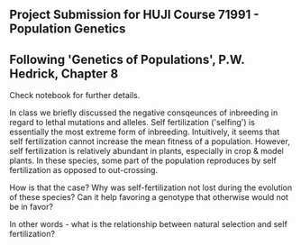 ## Project Submission for HUJI Course 71991 - Population Genetics
## Following 'Genetics of Populations', P.W. Hedrick, Chapter 8

Check notebook for further details. 

In class we briefly discussed the negative consqeunces of inbreeding in regard to lethal mutations and alleles. Self fertilization ('selfing') is essentially the most extreme form of inbreeding.
 Intuitively, it seems that self fertilization cannot increase the mean fitness of a population. However, self fertilization is relatively abundant in plants, especially in crop & model plants. In these species, some part of the population reproduces by self fertilization as opposed to out-crossing. 
 
 How is that the case? Why was self-fertilization not lost during the evolution of these species? 
 Can it help favoring a genotype that otherwise would not be in favor?
 
 In other words - what is the relationship between natural selection and self fertilization? 
